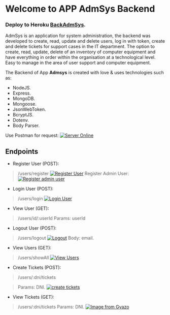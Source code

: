 # Welcome to APP AdmSys Backend
### Deploy to Heroku [BackAdmSys](https://backadmsys.herokuapp.com/).

AdmSys is an application for system administration, the backend was developed to create, read, update and delete users, log in with token, create and delete tickets for support cases in the IT department. The option to create, read, update, delete of an inventory of computer equipment and have everything in order within the organisation at a technological level. Easy to manage in the area of user support and computer equipment.

 The Backend of  App **Admsys** is created with love & uses technologies such as:
 - NodeJS.
 - Express.
 - MongoDB.
 - Mongoose.
 - JsonWebToken.
 - BcryptJS.
 - Dotenv.
 - Body Parser.

Use Postman for request:
[![Server Online](https://i.gyazo.com/84c37f2876870349993b53947c85686f.gif)](https://gyazo.com/84c37f2876870349993b53947c85686f)

## Endpoints

- Register User (POST):
>/users/register
>[![Register User](https://i.gyazo.com/852fa82abcec3273bd3e1ea0051ae32e.gif)](https://gyazo.com/852fa82abcec3273bd3e1ea0051ae32e)
>Register Admin User:
>[![Register admin user](https://i.gyazo.com/8421f0fc43b16a368d5689ed211cad43.gif)](https://gyazo.com/8421f0fc43b16a368d5689ed211cad43)
- Login User (POST):
>/users/login
>[![Login User](https://i.gyazo.com/8ab9d2c347e91a1fe7e1cb2aa294495d.gif)](https://gyazo.com/8ab9d2c347e91a1fe7e1cb2aa294495d)

- View User (GET):
> /users/id/:userId
> Params: userId
- Logout User (POST):
> /users/logout
> [![Logout](https://i.gyazo.com/8ea04bf1fb9133752517cb1562342d19.gif)](https://gyazo.com/8ea04bf1fb9133752517cb1562342d19)
> Body: email.
> 
- View Users (GET):
> /users/showAll
> [![View Users](https://i.gyazo.com/124028caa17701978fb447513c5c8254.gif)](https://gyazo.com/124028caa17701978fb447513c5c8254)

- Create Tickets (POST):
> /users/:dni/tickets

> Params: DNI.
> [![create tickets](https://i.gyazo.com/c40d141f27b1fbe04ef54a906498b6b7.gif)](https://gyazo.com/c40d141f27b1fbe04ef54a906498b6b7)

- View Tickets (GET):
>/users/:dni/tickets
>Params: DNI.
>[![Image from Gyazo](https://i.gyazo.com/366db15391950be81ab7fe39cfc3184a.gif)](https://gyazo.com/366db15391950be81ab7fe39cfc3184a)